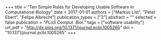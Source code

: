 +++
title = "Ten Simple Rules for Developing Usable Software in Computational Biology"
date = 2017-01-01
authors = ["Markus List", "Peter Ebert", "Felipe Albrecht"]
publication_types = ["2"]
abstract = ""
selected = false
publication = "*PLoS Comput. Biol.*"
tags = ["software usability"]
url_pdf = "http://dx.plos.org/10.1371/journal.pcbi.1005265"
doi = "10.1371/journal.pcbi.1005265"
+++

